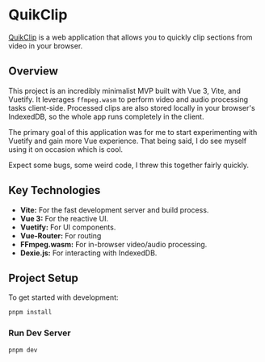 # QuikClip

[QuikClip](https://quikclip.pages.dev/) is a web application that allows you to quickly clip sections from video in your browser.

## Overview

This project is an incredibly minimalist MVP built with Vue 3, Vite, and Vuetify. It leverages `ffmpeg.wasm` to perform video and audio processing tasks client-side. Processed clips are also stored locally in your browser's IndexedDB, so the whole app runs completely in the client.

The primary goal of this application was for me to start experimenting with Vuetify and gain more Vue experience. That being said, I do see myself using it on occasion which is cool.

Expect some bugs, some weird code, I threw this together fairly quickly.

## Key Technologies

- **Vite:** For the fast development server and build process.
- **Vue 3:** For the reactive UI.
- **Vuetify:** For UI components.
- **Vue-Router:** For routing
- **FFmpeg.wasm:** For in-browser video/audio processing.
- **Dexie.js:** For interacting with IndexedDB.

## Project Setup

To get started with development:

```sh
pnpm install
```

### Run Dev Server

```sh
pnpm dev
```
